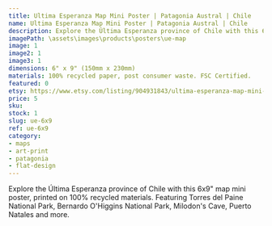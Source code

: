 ```yaml
---
title: Ultima Esperanza Map Mini Poster | Patagonia Austral | Chile
name: Ultima Esperanza Map Mini Poster | Patagonia Austral | Chile
description: Explore the Última Esperanza province of Chile with this 6x9" map mini poster, printed on 100% recycled materials.
imagePath: \assets\images\products\posters\ue-map
image: 1
image2: 1
image3: 1
dimensions: 6" x 9" (150mm x 230mm)
materials: 100% recycled paper, post consumer waste. FSC Certified.
featured: 0
etsy: https://www.etsy.com/listing/904931843/ultima-esperanza-map-mini-poster
price: 5
sku:
stock: 1
slug: ue-6x9
ref: ue-6x9
category:
- maps
- art-print
- patagonia
- flat-design
---
```

Explore the Última Esperanza province of Chile with this 6x9" map mini poster, printed on 100% recycled materials. Featuring Torres del Paine National Park, Bernardo O'Higgins National Park, Milodon's Cave, Puerto Natales and more.
